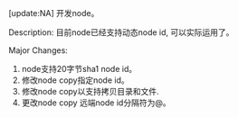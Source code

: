 [update:NA] 开发node。

Description:
目前node已经支持动态node id, 可以实际运用了。

Major Changes:
1. node支持20字节sha1 node id。
2. 修改node copy指定node id。
2. 修改node copy以支持拷贝目录和文件.
4. 更改node copy 远端node id分隔符为@。